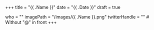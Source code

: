 +++
title = "{{ .Name }}"
date = "{{ .Date }}"
draft = true

who = ""
imagePath = "/images/{{ .Name }}.png"
twitterHandle = "" # Without "@" in front
+++
